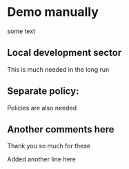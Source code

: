 # Demo manually

some text

## Local development sector

This is much needed in the long run


## Separate policy:

Policies are also needed

## Another comments here

Thank you so much for these

Added another line here
